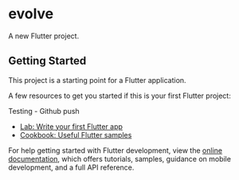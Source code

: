 # evolve

A new Flutter project.

## Getting Started

This project is a starting point for a Flutter application.

A few resources to get you started if this is your first Flutter project:

Testing - Github push

- [Lab: Write your first Flutter app](https://docs.flutter.dev/get-started/codelab)
- [Cookbook: Useful Flutter samples](https://docs.flutter.dev/cookbook)

For help getting started with Flutter development, view the
[online documentation](https://docs.flutter.dev/), which offers tutorials,
samples, guidance on mobile development, and a full API reference.
